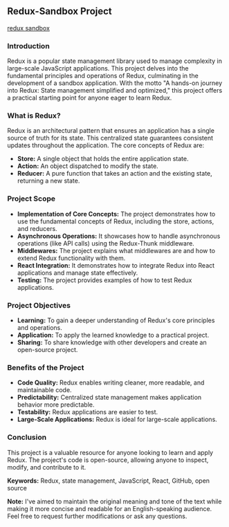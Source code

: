 ## Redux-Sandbox Project
[redux sandbox](https://github.com/NuhDemir/redux-sandbox/blob/main/img/redux.jpg?raw=true)
### Introduction

Redux is a popular state management library used to manage complexity in large-scale JavaScript applications. This project delves into the fundamental principles and operations of Redux, culminating in the development of a sandbox application. With the motto "A hands-on journey into Redux: State management simplified and optimized," this project offers a practical starting point for anyone eager to learn Redux.

### What is Redux?

Redux is an architectural pattern that ensures an application has a single source of truth for its state. This centralized state guarantees consistent updates throughout the application. The core concepts of Redux are:

- **Store:** A single object that holds the entire application state.
- **Action:** An object dispatched to modify the state.
- **Reducer:** A pure function that takes an action and the existing state, returning a new state.

### Project Scope

- **Implementation of Core Concepts:** The project demonstrates how to use the fundamental concepts of Redux, including the store, actions, and reducers.
- **Asynchronous Operations:** It showcases how to handle asynchronous operations (like API calls) using the Redux-Thunk middleware.
- **Middlewares:** The project explains what middlewares are and how to extend Redux functionality with them.
- **React Integration:** It demonstrates how to integrate Redux into React applications and manage state effectively.
- **Testing:** The project provides examples of how to test Redux applications.

### Project Objectives

- **Learning:** To gain a deeper understanding of Redux's core principles and operations.
- **Application:** To apply the learned knowledge to a practical project.
- **Sharing:** To share knowledge with other developers and create an open-source project.

### Benefits of the Project

- **Code Quality:** Redux enables writing cleaner, more readable, and maintainable code.
- **Predictability:** Centralized state management makes application behavior more predictable.
- **Testability:** Redux applications are easier to test.
- **Large-Scale Applications:** Redux is ideal for large-scale applications.

### Conclusion

This project is a valuable resource for anyone looking to learn and apply Redux. The project's code is open-source, allowing anyone to inspect, modify, and contribute to it.

**Keywords:** Redux, state management, JavaScript, React, GitHub, open source

**Note:** I've aimed to maintain the original meaning and tone of the text while making it more concise and readable for an English-speaking audience. Feel free to request further modifications or ask any questions.
